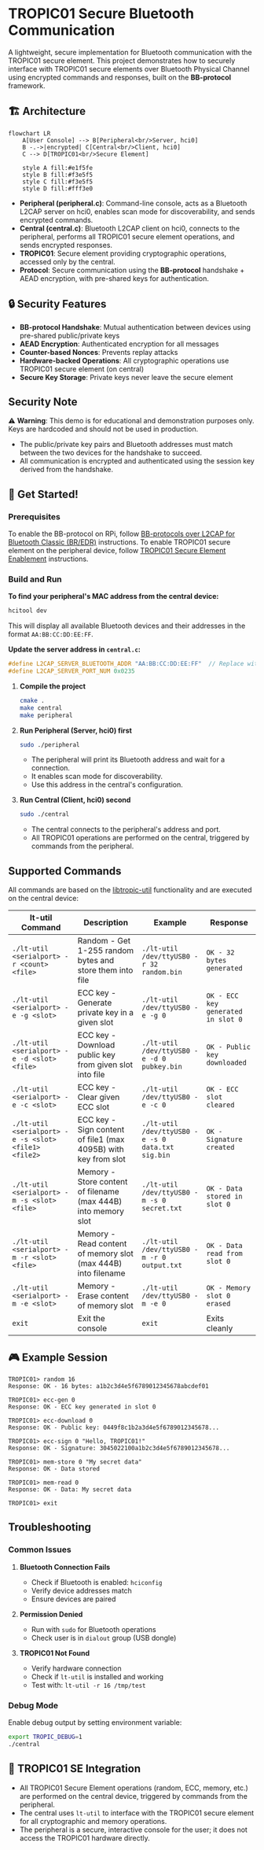 # TROPIC01 Secure Bluetooth Communication

A lightweight, secure implementation for Bluetooth communication with the TROPIC01 secure element. This project demonstrates how to securely interface with TROPIC01 secure elements over Bluetooth Physical Channel using encrypted commands and responses, built on the **BB-protocol** framework.

## 🏗️ Architecture

```mermaid
flowchart LR
    A[User Console] --> B[Peripheral<br/>Server, hci0]
    B -.->|encrypted| C[Central<br/>Client, hci0]
    C --> D[TROPIC01<br/>Secure Element]
    
    style A fill:#e1f5fe
    style B fill:#f3e5f5
    style C fill:#f3e5f5
    style D fill:#fff3e0
```

- **Peripheral (peripheral.c)**: Command-line console, acts as a Bluetooth L2CAP server on hci0, enables scan mode for discoverability, and sends encrypted commands.
- **Central (central.c)**: Bluetooth L2CAP client on hci0, connects to the peripheral, performs all TROPIC01 secure element operations, and sends encrypted responses.
- **TROPIC01**: Secure element providing cryptographic operations, accessed only by the central.
- **Protocol**: Secure communication using the **BB-protocol** handshake + AEAD encryption, with pre-shared keys for authentication.

## 🔒 Security Features

- **BB-protocol Handshake**: Mutual authentication between devices using pre-shared public/private keys
- **AEAD Encryption**: Authenticated encryption for all messages
- **Counter-based Nonces**: Prevents replay attacks
- **Hardware-backed Operations**: All cryptographic operations use TROPIC01 secure element (on central)
- **Secure Key Storage**: Private keys never leave the secure element

## Security Note

⚠️ **Warning**: This demo is for educational and demonstration purposes only. Keys are hardcoded and should not be used in production.
- The public/private key pairs and Bluetooth addresses must match between the two devices for the handshake to succeed.
- All communication is encrypted and authenticated using the session key derived from the handshake.

## 🚀 Get Started!

### Prerequisites

To enable the BB-protocol on RPi, follow [BB-protocols over L2CAP for Bluetooth Classic (BR/EDR)](../BB_BRINGUP.md) instructions.
To enable TROPIC01 secure element on the peripheral device, follow [TROPIC01 Secure Element Enablement](../TROPIC01_BRINGUP.md) instructions.

### Build and Run

**To find your peripheral's MAC address from the central device:**

```bash
hcitool dev
```
This will display all available Bluetooth devices and their addresses in the format `AA:BB:CC:DD:EE:FF`.

**Update the server address in `central.c`:**

```c
#define L2CAP_SERVER_BLUETOOTH_ADDR "AA:BB:CC:DD:EE:FF"  // Replace with your peripheral's address
#define L2CAP_SERVER_PORT_NUM 0x0235
```

1. **Compile the project**
   ```bash
   cmake .
   make central
   make peripheral
   ```

2. **Run Peripheral (Server, hci0) first**
   ```bash
   sudo ./peripheral
   ```
   - The peripheral will print its Bluetooth address and wait for a connection.
   - It enables scan mode for discoverability.
   - Use this address in the central's configuration.

3. **Run Central (Client, hci0) second**
   ```bash
   sudo ./central
   ```
   - The central connects to the peripheral's address and port.
   - All TROPIC01 operations are performed on the central, triggered by commands from the peripheral.

## Supported Commands

All commands are based on the [libtropic-util](https://github.com/tropicsquare/libtropic-util) functionality and are executed on the central device:

| lt-util Command | Description | Example | Response |
|-----------------|-------------|---------|----------|
| `./lt-util <serialport> -r <count> <file>` | Random - Get 1-255 random bytes and store them into file | `./lt-util /dev/ttyUSB0 -r 32 random.bin` | `OK - 32 bytes generated` |
| `./lt-util <serialport> -e -g <slot>` | ECC key - Generate private key in a given slot | `./lt-util /dev/ttyUSB0 -e -g 0` | `OK - ECC key generated in slot 0` |
| `./lt-util <serialport> -e -d <slot> <file>` | ECC key - Download public key from given slot into file | `./lt-util /dev/ttyUSB0 -e -d 0 pubkey.bin` | `OK - Public key downloaded` |
| `./lt-util <serialport> -e -c <slot>` | ECC key - Clear given ECC slot | `./lt-util /dev/ttyUSB0 -e -c 0` | `OK - ECC slot cleared` |
| `./lt-util <serialport> -e -s <slot> <file1> <file2>` | ECC key - Sign content of file1 (max 4095B) with key from slot | `./lt-util /dev/ttyUSB0 -e -s 0 data.txt sig.bin` | `OK - Signature created` |
| `./lt-util <serialport> -m -s <slot> <file>` | Memory - Store content of filename (max 444B) into memory slot | `./lt-util /dev/ttyUSB0 -m -s 0 secret.txt` | `OK - Data stored in slot 0` |
| `./lt-util <serialport> -m -r <slot> <file>` | Memory - Read content of memory slot (max 444B) into filename | `./lt-util /dev/ttyUSB0 -m -r 0 output.txt` | `OK - Data read from slot 0` |
| `./lt-util <serialport> -m -e <slot>` | Memory - Erase content of memory slot | `./lt-util /dev/ttyUSB0 -m -e 0` | `OK - Memory slot 0 erased` |
| `exit` | Exit the console | `exit` | Exits cleanly |


## 🎮 Example Session
```
TROPIC01> random 16
Response: OK - 16 bytes: a1b2c3d4e5f6789012345678abcdef01

TROPIC01> ecc-gen 0
Response: OK - ECC key generated in slot 0

TROPIC01> ecc-download 0
Response: OK - Public key: 0449f8c1b2a3d4e5f6789012345678...

TROPIC01> ecc-sign 0 "Hello, TROPIC01!"
Response: OK - Signature: 3045022100a1b2c3d4e5f6789012345678...

TROPIC01> mem-store 0 "My secret data"
Response: OK - Data stored

TROPIC01> mem-read 0
Response: OK - Data: My secret data

TROPIC01> exit
```

## Troubleshooting

### Common Issues

1. **Bluetooth Connection Fails**
   - Check if Bluetooth is enabled: `hciconfig`
   - Verify device addresses match
   - Ensure devices are paired

2. **Permission Denied**
   - Run with `sudo` for Bluetooth operations
   - Check user is in `dialout` group (USB dongle)

3. **TROPIC01 Not Found**
   - Verify hardware connection
   - Check if `lt-util` is installed and working
   - Test with: `lt-util -r 16 /tmp/test`

### Debug Mode

Enable debug output by setting environment variable:
```bash
export TROPIC_DEBUG=1
./central
```

## 🔗 TROPIC01 SE Integration

- All TROPIC01 Secure Element operations (random, ECC, memory, etc.) are performed on the central device, triggered by commands from the peripheral.
- The central uses `lt-util` to interface with the TROPIC01 secure element for all cryptographic and memory operations.
- The peripheral is a secure, interactive console for the user; it does not access the TROPIC01 hardware directly.

